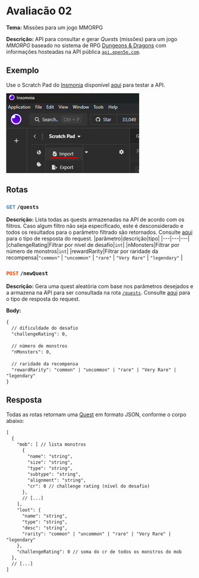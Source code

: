 # Avaliacão 02

**Tema:**
    Missões para um jogo MMORPG 

**Descrição:**
    API para consultar e gerar *Quest*s (missões) para um jogo *MMORPG* baseado no sistema de RPG [Dungeons & Dragons](https://en.wikipedia.org/wiki/Dungeons_%26_Dragons) com informações hosteadas na API pública [`api.open5e.com`](https://open5e.com).
    
## Exemplo
Use o Scratch Pad do [Insmonia](https://insomnia.rest/) disponível [aqui](insomnia_example.json) para testar a API.

![Scratch Pad > Import](img/insomnia_import.png)

## Rotas

### <span style="color:steelblue;">`GET`</span> `/quests`

**Descrição:**
Lista todas as quests armazenadas na API de acordo com os filtros. Caso algum filtro não seja especificado, este é desconsiderado e todos os resultados para o parâmetro filtrado são retornados. Consulte [aqui](#resposta) para o tipo de resposta do request.
|parâmetro|descrição|tipo|
|---|---|---|
|challengeRating|Filtrar por nível de desafio|`int`|
|nMonsters|Filtrar por número de monstros|`int`|
|rewardRarity|Filtrar por raridade da recompensa|`"common"` \| `"uncommon"` \| `"rare"` \| `"Very Rare"` \| `"legendary"` |


### <span style="color:orangered;">`POST`</span> `/newQuest`

**Descrição:**
Gera uma quest aleatória com base nos parâmetros desejados e a armazena na API para ser consultada na rota [`/quests`](#get-quests). Consulte [aqui](#resposta) para o tipo de resposta do request.

**Body:**
```jsonc
{
  // dificuldade do desafio
  "challengeRating": 0,

  // número de monstros
  "nMonsters": 0,

  // raridade da recompensa
  "rewardRarity": "common" | "uncommon" | "rare" | "Very Rare" | "legendary" 
}
```

## Resposta
Todas as rotas retornam uma [Quest](src/main/java/br/net/kauan/produto/models/Quest.java) em formato JSON, conforme o corpo abaixo:

```jsonc
[
  {
    "mob": [ // lista monstros
      {
        "name": "string",
        "size": "string",
        "type": "string",
        "subtype": "string",
        "alignment": "string",	
        "cr": 0	// challenge rating (nível do desafio)
      },
      // [...]
    ],
    "loot": {
      "name": "string",
      "type": "string",
      "desc": "string",
      "rarity": "common" | "uncommon" | "rare" | "Very Rare" | "legendary"
    },
    "challengeRating": 0 // soma do cr de todos os monstros do mob
  },
  // [...]  
]
```